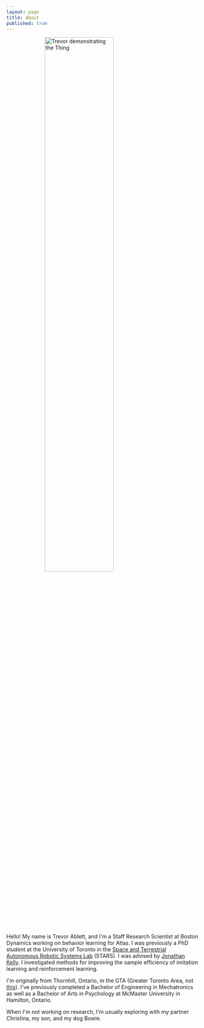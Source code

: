 ```yaml
---
layout: page
title: About
published: true
---
```

<!-- [![Trevor demonstrating the "Thing"]({{ site.url }}/{{ site.about-pic }})]({{ site.url }}) -->

<a class="link" href="{{ site.url }}/">
    <img src="{{ site.url }}/{{ site.about-pic }}" width="60%" alt="Trevor demonstrating the Thing" style="display: block; margin-left: auto; margin-right: auto">
</a>

<p>Hello! My name is Trevor Ablett, and I'm a Staff Research Scientist at Boston Dynamics working on behavior learning for Atlas. I was previously a PhD student at the University of Toronto in the <a href="http://starslab.ca" target="_blank">Space and Terrestrial Autonomous Robotic Systems Lab</a> (STARS). I was advised by <a href="http://stars.utias.utoronto.ca/~jkelly/" target="_blank">Jonathan Kelly</a>. I investigated methods for improving the sample efficiency of imitation learning and reinforcement learning.</p>

<p> I'm originally from Thornhill, Ontario, in the GTA (Greater Toronto Area, not <a href="https://en.wikipedia.org/wiki/Grand_Theft_Auto" target="_blank">this</a>). I've previously completed a Bachelor of Engineering in Mechatronics as well as a Bachelor of Arts in Psychology at McMaster University in Hamilton, Ontario. </p>

<p> When I'm not working on research, I'm usually exploring with my partner Christina, my son, and my dog Bowie. </p>
